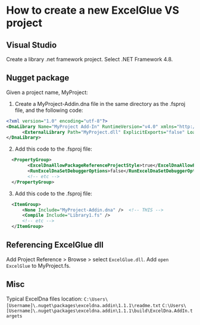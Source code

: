 ﻿# How to create a new ExcelGlue VS project
## Visual Studio
Create a library .net framework project.
Select .NET Framework 4.8.

## Nugget package
Given a project name, MyProject:
1. Create a MyProject-Addin.dna file in the same directory as the .fsproj file, and the following code:
```xml
<?xml version="1.0" encoding="utf-8"?>
<DnaLibrary Name="MyProject Add-In" RuntimeVersion="v4.0" xmlns="http://schemas.excel-dna.net/addin/2018/05/dnalibrary">
      <ExternalLibrary Path="MyProject.dll" ExplicitExports="false" LoadFromBytes="true" Pack="true" IncludePdb="false" ></ExternalLibrary>
</DnaLibrary>
```
2. Add this code to the .fsproj file:
```xml
  <PropertyGroup>
        <ExcelDnaAllowPackageReferenceProjectStyle>true</ExcelDnaAllowPackageReferenceProjectStyle>
        <RunExcelDnaSetDebuggerOptions>false</RunExcelDnaSetDebuggerOptions>
        <!-- etc -->
  </PropertyGroup>
```
3. Add this code to the .fsproj file:
```xml
  <ItemGroup>
      <None Include="MyProject-Addin.dna" />  <!-- THIS -->
      <Compile Include="Library1.fs" />
      <!-- etc -->
  </ItemGroup>
```

## Referencing ExcelGlue dll
Add Project Reference > Browse > select `ExcelGlue.dll`.
Add `open ExcelGlue` to MyProject.fs.

## Misc
Typical ExcelDna files location:
`C:\Users\[Username]\.nuget\packages\exceldna.addin\1.1.1\readme.txt`
`C:\Users\[Username]\.nuget\packages\exceldna.addin\1.1.1\build\ExcelDna.AddIn.targets`